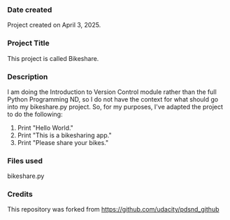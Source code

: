 ### Date created
Project created on April 3, 2025.

### Project Title
This project is called Bikeshare.

### Description
I am doing the Introduction to Version Control module rather than the full Python Programming ND, so I do not have the context for what should go into my bikeshare.py project. So, for my purposes, I've adapted the project to do the following:

1. Print "Hello World."
2. Print "This is a bikesharing app."
3. Print "Please share your bikes."

### Files used
bikeshare.py

### Credits
This repository was forked from https://github.com/udacity/pdsnd_github